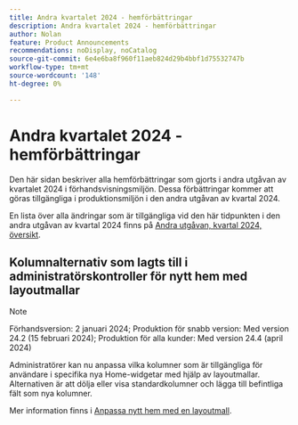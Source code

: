 ```yaml
---
title: Andra kvartalet 2024 - hemförbättringar
description: Andra kvartalet 2024 - hemförbättringar
author: Nolan
feature: Product Announcements
recommendations: noDisplay, noCatalog
source-git-commit: 6e4e6ba8f960f11aeb824d29b4bbf1d75532747b
workflow-type: tm+mt
source-wordcount: '148'
ht-degree: 0%

---
```


# Andra kvartalet 2024 - hemförbättringar

Den här sidan beskriver alla hemförbättringar som gjorts i andra utgåvan av kvartalet 2024 i förhandsvisningsmiljön. Dessa förbättringar kommer att göras tillgängliga i produktionsmiljön i den andra utgåvan av kvartal 2024.

En lista över alla ändringar som är tillgängliga vid den här tidpunkten i den andra utgåvan av kvartal 2024 finns på [Andra utgåvan, kvartal 2024, översikt](/help/quicksilver/product-announcements/product-releases/24-q2-release-activity/24-q2-release-overview.md).

## Kolumnalternativ som lagts till i administratörskontroller för nytt hem med layoutmallar

>[!NOTE]
>
>Förhandsversion: 2 januari 2024; Produktion för snabb version: Med version 24.2 (15 februari 2024); Produktion för alla kunder: Med version 24.4 (april 2024)

Administratörer kan nu anpassa vilka kolumner som är tillgängliga för användare i specifika nya Home-widgetar med hjälp av layoutmallar. Alternativen är att dölja eller visa standardkolumner och lägga till befintliga fält som nya kolumner.

Mer information finns i [Anpassa nytt hem med en layoutmall](/help/quicksilver/administration-and-setup/customize-workfront/use-layout-templates/customize-new-home-layout-template.md).